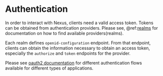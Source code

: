 # Authentication

In order to interact with Nexus, clients need a valid access token. Tokens can be obtained from authentication providers.
Please see, @ref:[realms](iam-realms-api.md) for documentation on how to find available providers(realms).

Each realm defines
`openid-configuration` endpoint. From that endpoint, clients can obtain the information necessary to 
obtain an access token, especially the `authorize` and `token` endpoints for the provider.

Please see [oauth2 documentation](https://www.oauth.com/)
for different authentication flows available for different types of applications. 